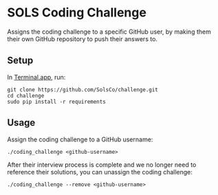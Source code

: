 # SOLS Coding Challenge

Assigns the coding challenge to a specific GitHub user,
by making them their own GitHub repository to push their answers to.

## Setup

In [Terminal.app](http://en.wikipedia.org/wiki/Terminal_%28OS_X%29), run:

```
git clone https://github.com/SolsCo/challenge.git
cd challenge
sudo pip install -r requirements
```

## Usage

Assign the coding challenge to a GitHub username:

```
./coding_challenge <github-username>
```

After their interview process is complete and we no longer need to reference
their solutions, you can unassign the coding challenge:

```
./coding_challenge --remove <github-username>
```

